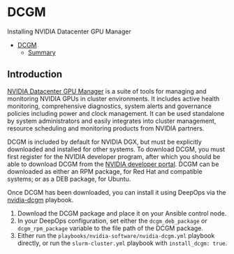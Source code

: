 # DCGM

Installing NVIDIA Datacenter GPU Manager

- [DCGM](#dcgm)
  - [Summary](#summary)

## Introduction

[NVIDIA Datacenter GPU Manager](https://developer.nvidia.com/dcgm) is a suite of tools for managing and monitoring NVIDIA GPUs in cluster environments. It includes active health monitoring, comprehensive diagnostics, system alerts and governance policies including power and clock management. It can be used standalone by system administrators and easily integrates into cluster management, resource scheduling and monitoring products from NVIDIA partners.

DCGM is included by default for NVIDIA DGX, but must be explicitly downloaded and installed for other systems. To download DCGM, you must first register for the NVIDIA developer program, after which you should be able to download DCGM from the [NVIDIA developer portal](https://developer.nvidia.com/dcgm). DCGM can be downloaded as either an RPM package, for Red Hat and compatible systems; or as a DEB package, for Ubuntu.

Once DCGM has been downloaded, you can install it using DeepOps via the [nvidia-dcgm](../../playbooks/nvidia-software/nvidia-dcgm.yml) playbook.

1. Download the DCGM package and place it on your Ansible control node.
1. In your DeepOps configuration, set either the `dcgm_deb_package` or `dcgm_rpm_package` variable to the file path of the DCGM package.
1. Either run the `playbooks/nvidia-software/nvidia-dcgm.yml` playbook directly, or run the `slurm-cluster.yml` playbook with `install_dcgm: true`.
